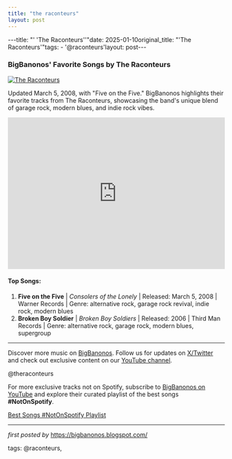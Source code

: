 ```yaml
---
title: "the raconteurs"
layout: post
---
```

---title: "' 'The Raconteurs''"date: 2025-01-10original_title: "'The Raconteurs'"tags:  - '@raconteurs'layout: post---<h3>BigBanonos' Favorite Songs by The Raconteurs</h3> <!-- Featured Image --><div > <a href="https://www.google.com/url?sa=i&url=https%3A%2F%2Fvinyl.fandom.com%2Fwiki%2FThe_Raconteurs&psig=AOvVaw2UD_1ehgSn-mdyJHiEhNkS&ust=1731106050051000&source=images&cd=vfe&opi=89978449&ved=0CBQQjRxqFwoTCLCP2N-my4kDFQAAAAAdAAAAABAE" target="_blank"> <img src="https://www.google.com/url?sa=i&url=https%3A%2F%2Fvinyl.fandom.com%2Fwiki%2FThe_Raconteurs&psig=AOvVaw2UD_1ehgSn-mdyJHiEhNkS&ust=1731106050051000&source=images&cd=vfe&opi=89978449&ved=0CBQQjRxqFwoTCLCP2N-my4kDFQAAAAAdAAAAABAE" alt="The Raconteurs"> </a></div> <!-- Introductory Text --><p>Updated March 5, 2008, with "Five on the Five." BigBanonos highlights their favorite tracks from The Raconteurs, showcasing the band's unique blend of garage rock, modern blues, and indie rock vibes.</p> <!-- Spotify Playlist Embed --><div > <iframe src="https://open.spotify.com/embed/playlist/6ASEeoCl5B92Im3OLoVr2c?utm_source=generator" width="100%" height="352" frameBorder="0" allowfullscreen="" allow="autoplay; clipboard-write; encrypted-media; fullscreen; picture-in-picture" loading="lazy"></iframe></div> <!-- Song List --><h4>Top Songs:</h4><ol> <li><strong>Five on the Five</strong> | <em>Consolers of the Lonely</em> | Released: March 5, 2008 | Warner Records | Genre: alternative rock, garage rock revival, indie rock, modern blues</li> <li><strong>Broken Boy Soldier</strong> | <em>Broken Boy Soldiers</em> | Released: 2006 | Third Man Records | Genre: alternative rock, garage rock, modern blues, supergroup</li></ol> <!-- Footer Links --><hr /><p>Discover more music on <a href="https://bigbanonos.blogspot.com/" target="_blank">BigBanonos</a>. Follow us for updates on <a href="https://x.com/bigbanonos" target="_blank">X/Twitter</a> and check out exclusive content on our <a href="https://www.youtube.com/@BigBanonos" target="_blank">YouTube channel</a>.</p> <!-- Tags --><p>@theraconteurs</p><!--Subscribe and Playlist Links--><div>    <p>For more exclusive tracks not on Spotify, subscribe to <a href="https://www.youtube.com/@BigBanonos" target="_blank">BigBanonos on YouTube</a> and explore their curated playlist of the best songs <strong>#NotOnSpotify</strong>.</p>    <p><a href="https://www.youtube.com/playlist?list=PLtuNtuTatqI0kFahUCbtbfenC_ET5O_tr" target="_blank">Best Songs #NotOnSpotify Playlist<br /></a></p></div><hr /><p><em>first posted by</em> <a href="https://bigbanonos.blogspot.com/" rel="noopener" target="_new">https://bigbanonos.blogspot.com/</a></p><p>tags: @raconteurs,</p>